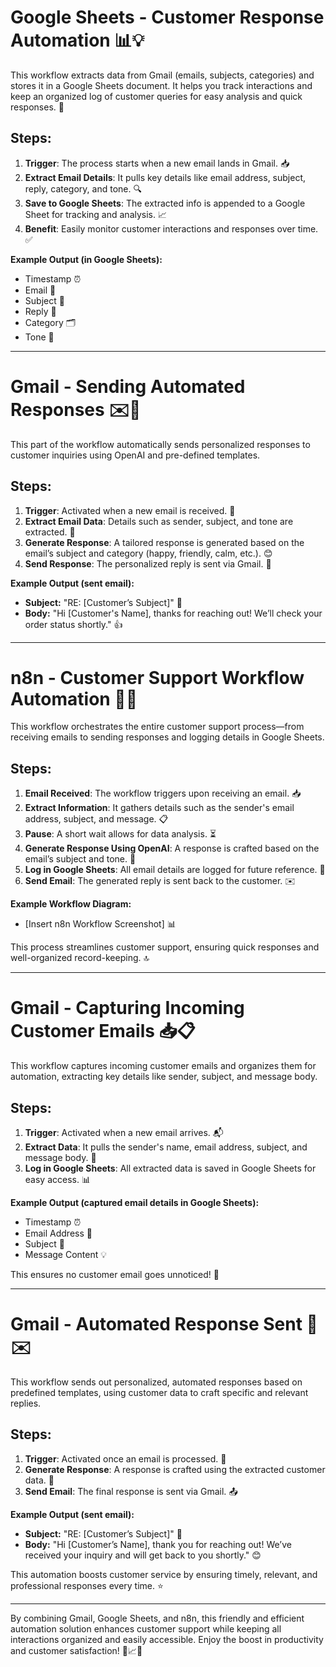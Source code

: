 # Google Sheets - Customer Response Automation 📊💡

This workflow extracts data from Gmail (emails, subjects, categories) and stores it in a Google Sheets document. It helps you track interactions and keep an organized log of customer queries for easy analysis and quick responses. 🚀

## Steps:
1. **Trigger**: The process starts when a new email lands in Gmail. 📥
2. **Extract Email Details**: It pulls key details like email address, subject, reply, category, and tone. 🔍
3. **Save to Google Sheets**: The extracted info is appended to a Google Sheet for tracking and analysis. 📈
4. **Benefit**: Easily monitor customer interactions and responses over time. ✅

**Example Output (in Google Sheets):**
- Timestamp ⏰
- Email 📧
- Subject 📝
- Reply 💬
- Category 🗂️
- Tone 🎯

---

# Gmail - Sending Automated Responses ✉️🤖

This part of the workflow automatically sends personalized responses to customer inquiries using OpenAI and pre-defined templates.

## Steps:
1. **Trigger**: Activated when a new email is received. 📩
2. **Extract Email Data**: Details such as sender, subject, and tone are extracted. 🔎
3. **Generate Response**: A tailored response is generated based on the email’s subject and category (happy, friendly, calm, etc.). 😊
4. **Send Response**: The personalized reply is sent via Gmail. 🚀

**Example Output (sent email):**
- **Subject:** "RE: [Customer’s Subject]" 🔄
- **Body:** "Hi [Customer's Name], thanks for reaching out! We’ll check your order status shortly." 👍

---

# n8n - Customer Support Workflow Automation 🔄💼

This workflow orchestrates the entire customer support process—from receiving emails to sending responses and logging details in Google Sheets.

## Steps:
1. **Email Received**: The workflow triggers upon receiving an email. 📥
2. **Extract Information**: It gathers details such as the sender's email address, subject, and message. 📋
3. **Pause**: A short wait allows for data analysis. ⏳
4. **Generate Response Using OpenAI**: A response is crafted based on the email’s subject and tone. 🤖
5. **Log in Google Sheets**: All email details are logged for future reference. 📑
6. **Send Email**: The generated reply is sent back to the customer. ✉️

**Example Workflow Diagram:**
- [Insert n8n Workflow Screenshot] 📊

This process streamlines customer support, ensuring quick responses and well-organized record-keeping. 🔝

---

# Gmail - Capturing Incoming Customer Emails 📥📋

This workflow captures incoming customer emails and organizes them for automation, extracting key details like sender, subject, and message body.

## Steps:
1. **Trigger**: Activated when a new email arrives. 📬
2. **Extract Data**: It pulls the sender's name, email address, subject, and message body. 📝
3. **Log in Google Sheets**: All extracted data is saved in Google Sheets for easy access. 📊

**Example Output (captured email details in Google Sheets):**
- Timestamp ⏰
- Email Address 📧
- Subject 📝
- Message Content 💡

This ensures no customer email goes unnoticed! 🌟

---

# Gmail - Automated Response Sent 🚀✉️

This workflow sends out personalized, automated responses based on predefined templates, using customer data to craft specific and relevant replies.

## Steps:
1. **Trigger**: Activated once an email is processed. 📩
2. **Generate Response**: A response is crafted using the extracted customer data. 🤖
3. **Send Email**: The final response is sent via Gmail. 📤

**Example Output (sent email):**
- **Subject:** "RE: [Customer’s Subject]" 🔄
- **Body:** "Hi [Customer’s Name], thank you for reaching out! We’ve received your inquiry and will get back to you shortly." 😊

This automation boosts customer service by ensuring timely, relevant, and professional responses every time. ⭐

---

By combining Gmail, Google Sheets, and n8n, this friendly and efficient automation solution enhances customer support while keeping all interactions organized and easily accessible. Enjoy the boost in productivity and customer satisfaction! 🚀📈✨
